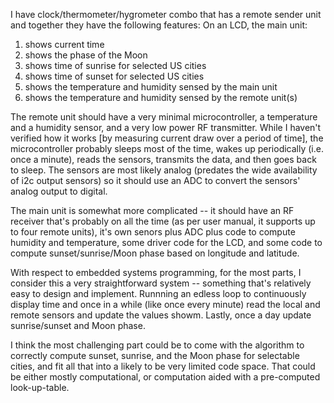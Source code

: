 I have clock/thermometer/hygrometer combo that has a remote sender unit and together they have the following features:
On an LCD, the main unit:
1. shows current time
2. shows the phase of the Moon
3. shows time of sunrise for selected US cities
4. shows time of sunset for selected US cities
5. shows the temperature and humidity sensed by the main unit 
6. shows the temperature and humidity sensed by the remote unit(s)

The remote unit should have a very minimal microcontroller, a temperature and a humidity sensor, and a very low power 
RF transmitter. While I haven't verified how it works [by measuring current draw over a period of time], the microcontroller
probably sleeps most of the time, wakes up periodically  (i.e. once a minute), reads the sensors, transmits the data, and 
then goes back to sleep.  The sensors are most likely analog (predates the wide availability of i2c output sensors) so it
should use an ADC to convert the sensors' analog output to digital.

The main unit is somewhat more complicated -- it should have an RF receiver that's probably on all the time (as per user 
manual, it supports up to four remote units), it's own senors plus ADC plus code to compute humidity and temperature,
some driver code for the LCD, and some code to compute sunset/sunrise/Moon phase based on longitude and latitude.

With respect to embedded systems programming, for the most parts, I consider this a very straightforward system -- something 
that's relatively easy to design and implement.  Runnning an edless loop to continuously display time and once in a while 
(like once every minute) read the local and remote sensors and update the values showm.  Lastly, once a day update 
sunrise/sunset and Moon phase.

I think the most challenging part could be to come with the algorithm to correctly compute sunset, sunrise, and 
the Moon phase for selectable cities, and fit all that into a likely to be very limited code space. That could be 
either mostly computational, or computation aided with a pre-computed look-up-table. 
